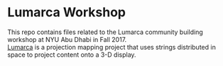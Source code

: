# Lumarca Workshop
This repo contains files related to the Lumarca community building workshop at NYU Abu Dhabi in Fall 2017. <br> [Lumarca](http://lumarca.info/) is a projection mapping project that uses strings distributed in space to project content onto a 3-D display. 

